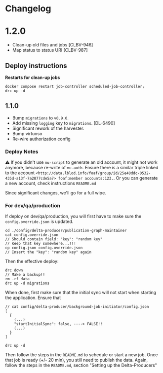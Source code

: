 # Changelog

# 1.2.0

- Clean-up old files and jobs [CLBV-946]
- Map status to status URI [CLBV-987]

## Deploy instructions

**Restarts for clean-up jobs**

```
docker compose restart job-controller scheduled-job-controller;
drc up -d
```

## 1.1.0
- Bump `migrations` to `v0.9.0`.
- Add missing `logging` key to `migrations`. [DL-6490]
- Significant rework of the harvester.
- Bump virtuoso
- Re-wire authorization config

### Deploy Notes
:warning: If you didn't use `mu-script` to generate an old account, it might not work anymore, because re-write of `mu-auth`.
Ensure there is a similar triple linked to the account `<http://data.lblod.info/foaf/group/id/25e40ddc-0532-435d-a13f-7a2877cde5a7> foaf:member accounts:123.`.
Or you can generate a new account, check instructions `README.md`

Since significant changes, we'll go for a full wipe.

### For dev/qa/production

If deploy on dev/qa/production, you will first have to make sure the `config.override.json` is updated.

```
cd ./config/delta-producer/publication-graph-maintainer
cat config.override.json
// Should contain field: "key": "random key"
// Keep that key somewhere...!!!
cp config.json config.override.json
// Insert the "key": "random key" again
```

Then the effective deploy:

```
drc down
// Make a backup!!
rm -rf data
drc up -d migrations
```

When done, first make sure that the initial sync will not start when starting the application.
Ensure that

```
// cat config/delta-producer/background-job-initiator/config.json
[
  {
    (...)
    "startInitialSync": false, ----> FALSE!!
    (...)
  }
]

```

```
drc up -d
```

Then follow the steps in the `README.md` to schedule or start a new job.
Once that job is ready (+/- 20 min), you still need to publish the data.
Again, follow the steps in the `README.md`, section "Setting up the Delta-Producers"

